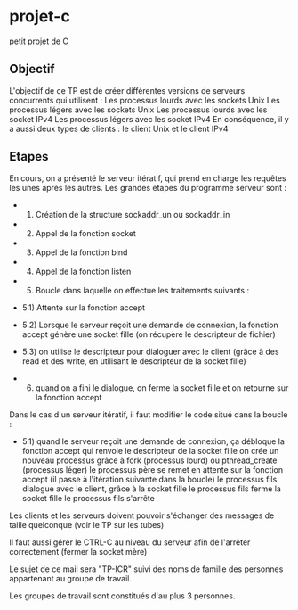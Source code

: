 # projet-c
petit projet de C

## Objectif

L'objectif de ce TP est de créer différentes versions de serveurs concurrents qui utilisent :
Les processus lourds avec les sockets Unix
Les processus légers avec les sockets Unix
Les processus lourds avec les socket IPv4
Les processus légers avec les socket IPv4
En conséquence, il y a aussi deux types de clients : le client Unix et le client IPv4
 

## Etapes

En cours, on a présenté le serveur itératif, qui prend en charge les requêtes les unes après les autres. Les grandes étapes du programme serveur sont :
 

- 1) Création de la structure sockaddr_un ou sockaddr_in
- 2) Appel de la fonction socket
- 3) Appel de la fonction bind
- 4) Appel de la fonction listen

- 5) Boucle dans laquelle on effectue les traitements suivants :
- 5.1) Attente sur la fonction accept
- 5.2) Lorsque le serveur reçoit une demande de connexion, la fonction accept génère une socket fille (on récupère le descripteur de fichier)
- 5.3) on utilise le descripteur pour dialoguer avec le client (grâce à des read et des write, en utilisant le descripteur de la socket fille)
- 6) quand on a fini le dialogue, on ferme la socket fille et on retourne sur la fonction accept
 

Dans le cas d'un serveur itératif, il faut modifier le code situé dans la boucle :
 

- 5.1) quand le serveur reçoit une demande de connexion, ça débloque la fonction accept qui renvoie le descripteur de la socket fille
on crée un nouveau processus grâce à fork (processus lourd) ou pthread_create (processus léger)
le processus père se remet en attente sur la fonction accept (il passe à l'itération suivante dans la boucle)
le processus fils dialogue avec le client, grâce à la socket fille
le processus fils ferme la socket fille
le processus fils s'arrête
 

 

 

Les clients et les serveurs doivent pouvoir s'échanger des messages de taille quelconque (voir le TP sur les tubes)
 

Il faut aussi gérer le CTRL-C au niveau du serveur afin de l'arrêter correctement (fermer la socket mère)
 

 
 

Le sujet de ce mail sera "TP-ICR" suivi des noms de famille des personnes appartenant au groupe de travail.
 

Les groupes de travail sont constitués d'au plus 3 personnes.
